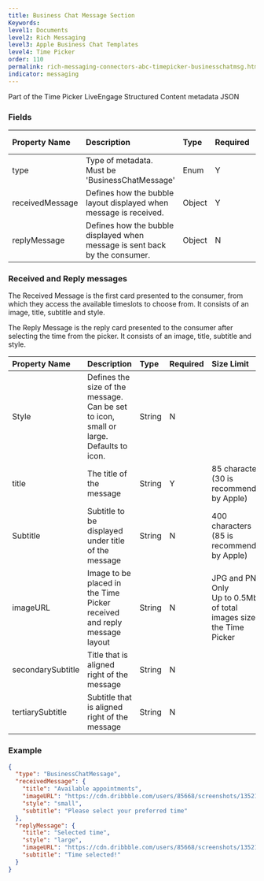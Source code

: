 ```yaml
---
title: Business Chat Message Section
Keywords:
level1: Documents
level2: Rich Messaging
level3: Apple Business Chat Templates
level4: Time Picker
order: 110
permalink: rich-messaging-connectors-abc-timepicker-businesschatmsg.html
indicator: messaging
---
```


Part of the Time Picker LiveEngage Structured Content metadata JSON

### Fields

| Property Name | Description | Type | Required | Size Limit |
| :--- | :--- | :--- | :--- | :--- |
| type | Type of metadata. <br/> Must be 'BusinessChatMessage' | Enum | Y |  |
| receivedMessage | Defines how the bubble layout displayed when message is received. | Object  | Y |  |
| replyMessage | Defines how the bubble displayed when message is sent back by the consumer. | Object | N |  |


### Received and Reply messages

The Received Message is the first card presented to the consumer, from which they access the available timeslots to choose from. It consists of an image, title, subtitle and style.

The Reply Message is the reply card presented to the consumer after selecting the time from the picker. It consists of an image, title, subtitle and style.

| Property Name | Description | Type | Required | Size Limit |
| :--- | :--- | :--- | :--- | :--- |
| Style | Defines the size of the message. <br/>Can be set to icon, small or large. <br/>Defaults to icon. | String | N |  |
| title | The title of the message | String | Y | 85 characters (30 is recommended by Apple) |
| Subtitle | Subtitle to be displayed under title of the message | String | N | 400 characters (85 is recommended by Apple) |
| imageURL | Image to be placed in the Time Picker received and reply message layout | String | N | JPG and PNG Only <br/>Up to 0.5Mb of total images size in the Time Picker |
| secondarySubtitle | Title that is aligned right of the message | String | N |  |
| tertiarySubtitle | Subtitle that is aligned right of the message | String | N |  |


### Example

```json
{
  "type": "BusinessChatMessage",
  "receivedMessage": {
    "title": "Available appointments",
    "imageURL": "https://cdn.dribbble.com/users/85668/screenshots/1352116/dribblble_mock_1x.jpg",
    "style": "small",
    "subtitle": "Please select your preferred time"
  },
  "replyMessage": {
    "title": "Selected time",
    "style": "large",
    "imageURL": "https://cdn.dribbble.com/users/85668/screenshots/1352116/dribblble_mock_1x.jpg",
    "subtitle": "Time selected!"
  }
}
```
